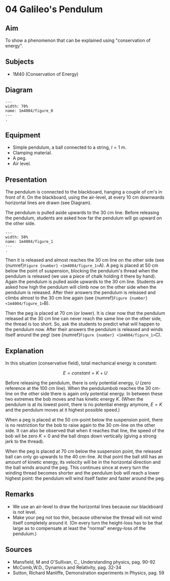 # 04 Galileo's Pendulum 

  
## Aim   
To show a phenomenon that can be explained using "conservation of energy".    
  
## Subjects   
* 1M40 (Conservation of Energy)   

## Diagram
   
```{figure} figures/figure_0.png  
---  
width: 70%  
name: 1m4004/figure_0  
---  
. 
```

## Equipment   
 *  Simple pendulum, a ball connected to a string, $l=1\mathrm{~m}$. 
 *  Clamping material. 
 *  A peg. 
 *  Air level.
    
  
## Presentation   
The pendulum is connected to the blackboard, hanging a couple of cm's in front of it. On the blackboard, using the air-level, at every $10 \mathrm{~cm}$ downwards horizontal lines are drawn (see Diagram).

The pendulum is pulled aside upwards to the $30 \mathrm{~cm}$ line. Before releasing the pendulum, students are asked how far the pendulum will go upward on the other side.

```{figure} figures/figure_1.png  
---  
width: 50%  
name: 1m4004/figure_1  
---  
. 
```
Then it is released and almost reaches the $30 \mathrm{~cm}$ line on the other side (see {numref}`Figure {number} <1m4004/figure_1>`A). A peg is placed at $50 \mathrm{~cm}$ below the point of suspension, blocking the pendulum's thread when the pendulum is released (we use a piece of chalk holding it there by hand). Again the pendulum is pulled aside upwards to the $30 \mathrm{~cm}$ line. Students are asked how high the pendulum will climb now on the other side when the pendulum is released. After their answers the pendulum is released and climbs almost to the $30 \mathrm{~cm}$ line again (see {numref}`Figure {number} <1m4004/figure_1>`B).

Then the peg is placed at $70 \mathrm{~cm}$ (or lower). It is clear now that the pendulum released at the $30 \mathrm{~cm}$ line can never reach the same line on the other side, the thread is too short. So, ask the students to predict what will happen to the pendulum now. After their answers the pendulum is released and winds itself around the peg! (see {numref}`Figure {number} <1m4004/figure_1>`C). 
  
## Explanation   
In this situation (conservative field), total mechanical energy is constant:

$$E= constant =K+U$$ 

Before releasing the pendulum, there is only potential energy, $U$ (zero reference at the $100 \mathrm{~cm}$ line). When the pendulumbob reaches the $30 \mathrm{~cm}$-line on the other side there is again only potential energy. In between these two extremes the bob moves and has kinetic energy $K$. (When the pendulum is at its lowest point, there is no potential energy anymore, $E=K$ and the pendulum moves at it highest possible speed.)

When a peg is placed at the $50 \mathrm{~cm}$-point below the suspension point, there is no restriction for the bob to raise again to the $30 \mathrm{~cm}$-line on the other side. It can also be observed that when it reaches that line, the speed of the bob wil be zero $K=0$ and the ball drops down vertically (giving a strong jerk to the thread).

When the peg is placed at $70 \mathrm{~cm}$ below the suspension point, the released ball can only go upwards to the $40 \mathrm{~cm}$-line. At that point the ball still has an amount of kinetic energy, its velocity will be in the horizontal direction and the ball winds around the peg. This continues since at every turn the winding thread becomes shorter and the pendulum bob will reach a lower highest point: the pendulum will wind itself faster and faster around the peg.
  
## Remarks
 * We use an air-level to draw the horizontal lines because our blackboard is not level. 
 *  Make your peg not too thin, because otherwise the thread will not wind itself completely around it. (On every turn the height-loss has to be that large as to compensate at least the "normal" energy-loss of the pendulum.)
   
  
## Sources
 *  Mansfield, M and O'Sullivan, C., Understanding physics, pag. 90-92 
 *  McComb,W.D., Dynamics and Relativity, pag. 32-34 
 *  Sutton, Richard Manliffe, Demonstration experiments in Physics, pag. 59
  